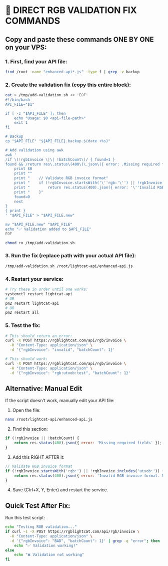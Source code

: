 # 🚨 DIRECT RGB VALIDATION FIX COMMANDS

## Copy and paste these commands ONE BY ONE on your VPS:

### 1. First, find your API file:
```bash
find /root -name "enhanced-api*.js" -type f | grep -v backup
```

### 2. Create the validation fix (copy this entire block):
```bash
cat > /tmp/add-validation.sh << 'EOF'
#!/bin/bash
API_FILE="$1"

if [ -z "$API_FILE" ]; then
    echo "Usage: $0 <api-file-path>"
    exit 1
fi

# Backup
cp "$API_FILE" "${API_FILE}.backup.$(date +%s)"

# Add validation using awk
awk '
/if \(!rgbInvoice \|\| !batchCount\)/ { found=1 }
found && /return res\.status\(400\)\.json\({ error: .Missing required fields. }\);/ {
    print $0
    print ""
    print "    // Validate RGB invoice format"
    print "    if (!rgbInvoice.startsWith('\''rgb:'\'') || !rgbInvoice.includes('\''utxob:'\'')) {"
    print "        return res.status(400).json({ error: '\''Invalid RGB invoice format. Must start with \"rgb:\" and contain \"utxob:\"'\'' });"
    print "    }"
    found=0
    next
}
{ print }
' "$API_FILE" > "$API_FILE.new"

mv "$API_FILE.new" "$API_FILE"
echo "✅ Validation added to $API_FILE"
EOF

chmod +x /tmp/add-validation.sh
```

### 3. Run the fix (replace path with your actual API file):
```bash
/tmp/add-validation.sh /root/lightcat-api/enhanced-api.js
```

### 4. Restart your service:
```bash
# Try these in order until one works:
systemctl restart lightcat-api
# OR
pm2 restart lightcat-api  
# OR
pm2 restart all
```

### 5. Test the fix:
```bash
# This should return an error:
curl -X POST https://rgblightcat.com/api/rgb/invoice \
  -H "Content-Type: application/json" \
  -d '{"rgbInvoice": "invalid", "batchCount": 1}'

# This should work:
curl -X POST https://rgblightcat.com/api/rgb/invoice \
  -H "Content-Type: application/json" \
  -d '{"rgbInvoice": "rgb:utxob:test", "batchCount": 1}'
```

## Alternative: Manual Edit

If the script doesn't work, manually edit your API file:

1. Open the file:
```bash
nano /root/lightcat-api/enhanced-api.js
```

2. Find this section:
```javascript
if (!rgbInvoice || !batchCount) {
    return res.status(400).json({ error: 'Missing required fields' });
}
```

3. Add this RIGHT AFTER it:
```javascript
// Validate RGB invoice format
if (!rgbInvoice.startsWith('rgb:') || !rgbInvoice.includes('utxob:')) {
    return res.status(400).json({ error: 'Invalid RGB invoice format. Must start with "rgb:" and contain "utxob:"' });
}
```

4. Save (Ctrl+X, Y, Enter) and restart the service.

## Quick Test After Fix:

Run this test script:
```bash
echo "Testing RGB validation..."
if curl -s -X POST https://rgblightcat.com/api/rgb/invoice \
  -H "Content-Type: application/json" \
  -d '{"rgbInvoice": "BAD", "batchCount": 1}' | grep -q "error"; then
    echo "✅ Validation working!"
else
    echo "❌ Validation not working"
fi
```